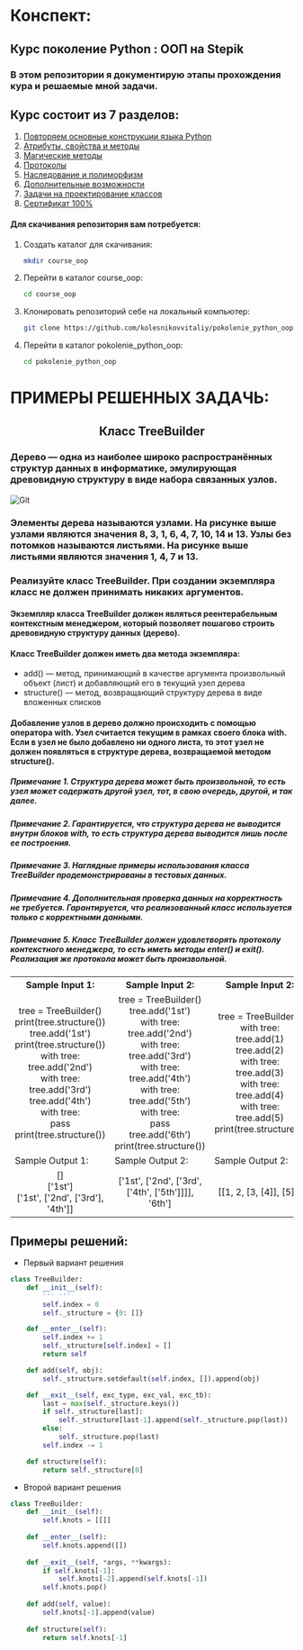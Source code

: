 # Конспект:
##  Курс поколение Python : ООП на Stepik  
### В этом репозитории я документирую этапы прохождения кура и решаемые мной задачи.
## Курс состоит из 7 разделов:
1. <a href="https://github.com/kolesnikovvitaliy/pokolenie_python_oop/tree/main/2_Повторяем_основные_конструкции_языка">Повторяем основные конструкции языка Python</a>
2. <a href="https://github.com/kolesnikovvitaliy/pokolenie_python_oop/tree/main/4_Атрибуты_свойства_и_методы">Атрибуты, свойства и методы</a>
3. <a href="https://github.com/kolesnikovvitaliy/pokolenie_python_oop/tree/main/5_Магические методы">Магические методы</a>
4. <a href="https://github.com/kolesnikovvitaliy/pokolenie_python_oop/tree/main/6_Протоколы">Протоколы</a>
5. <a href="https://github.com/kolesnikovvitaliy/pokolenie_python_oop/tree/main/7_Наследование_и_полиморфизм">Наследование и полиморфизм</a>
6. <a href="https://github.com/kolesnikovvitaliy/pokolenie_python_oop/tree/main/8_Дополнительные_возможности">Дополнительные возможности</a>
7. <a href="https://github.com/kolesnikovvitaliy/pokolenie_python_oop/tree/main/9_Задачи_на_проектирование_классов">Задачи на проектирование классов</a>
8. <a href="https://github.com/kolesnikovvitaliy/pokolenie_python_oop/tree/main/10_Сертификат">Сертификат 100%</a>

#### Для скачивания репозитория вам потребуется:
1. Создать каталог для скачивания:
   ```bash
   mkdir course_oop
    ```
2. Перейти в каталог course_oop:
   ```bash
   cd course_oop
    ```
3. Клонировать репозиторий себе на локальный компьютер:
   ```bash
   git clone https://github.com/kolesnikovvitaliy/pokolenie_python_oop.git
    ```
4. Перейти в каталог pokolenie_python_oop:
   ```bash
   cd pokolenie_python_oop
    ```
# ПРИМЕРЫ РЕШЕННЫХ ЗАДАЧЬ:
<h2 style="text-align:center">Класс TreeBuilder</h2>

### Дерево — одна из наиболее широко распространённых структур данных в информатике, эмулирующая древовидную структуру в виде набора связанных узлов.

<div>
<img align="center" src="https://github.com/kolesnikovvitaliy/pokolenie_python_oop/blob/main/6_Протоколы/6_5_Протокол_контекстных_менеджеров_Часть_2/6_5_18_Класс_TreeBuilder/img/task.png" title="Git" **alt="Git">
​</div>

### Элементы дерева называются узлами. На рисунке выше узлами являются значения 8, 3, 1, 6, 4, 7, 10, 14 и 13. Узлы без потомков называются листьями. На рисунке выше листьями являются значения 1, 4, 7 и 13. 

### Реализуйте класс TreeBuilder. При создании экземпляра класс не должен принимать никаких аргументов.
#### Экземпляр класса TreeBuilder должен являться реентерабельным контекстным менеджером, который позволяет пошагово строить древовидную структуру данных (дерево).
#### Класс TreeBuilder должен иметь два метода экземпляра:
* add() — метод, принимающий в качестве аргумента произвольный объект (лист) и добавляющий его в текущий узел дерева
* structure() — метод, возвращающий структуру дерева в виде вложенных списков
#### Добавление узлов в дерево должно происходить с помощью оператора with. Узел считается текущим в рамках своего блока with. Если в узел не было добавлено ни одного листа, то этот узел не должен появляться в структуре дерева, возвращаемой методом structure().


##### Примечание 1. Структура дерева может быть произвольной, то есть узел может содержать другой узел, тот, в свою очередь, другой, и так далее.

##### Примечание 2. Гарантируется, что структура дерева не выводится внутри блоков with, то есть структура дерева выводится лишь после ее построения.

##### Примечание 3. Наглядные примеры использования класса TreeBuilder продемонстрированы в тестовых данных.

##### Примечание 4. Дополнительная проверка данных на корректность не требуется. Гарантируется, что реализованный класс используется только с корректными данными.

##### Примечание 5. Класс TreeBuilder должен удовлетворять протоколу контекстного менеджера, то есть иметь методы __enter__() и __exit__(). Реализация же протокола может быть произвольной.

<table align="center">
  <tbody>
    <tr>
      <th>Sample Input 1: </th>
      <th>Sample Input 2: </th>
      <th>Sample Input 2: </th>
    </tr>
    <tr>
      <td align="center">tree = TreeBuilder()<br>
                        print(tree.structure())<br>
                        tree.add('1st')<br>
                        print(tree.structure())<br>
                        with tree:<br>
                            tree.add('2nd')<br>
                            with tree:<br>
                                tree.add('3rd')<br>
                            tree.add('4th')<br>
                            with tree:<br>
                                pass<br>
                        print(tree.structure())<br></td>
      <td align="center">tree = TreeBuilder()<br>
                        tree.add('1st')<br>
                        with tree:<br>
                            tree.add('2nd')<br>
                            with tree:<br>
                                tree.add('3rd')<br>
                                with tree:<br>
                                    tree.add('4th')<br>
                                    with tree:<br>
                                        tree.add('5th')<br>
                            with tree:<br>
                                pass<br>
                        tree.add('6th')<br>
                        print(tree.structure())<br></td>
      <td align="center">tree = TreeBuilder()<br>
                          with tree:<br>
                              tree.add(1)<br>
                              tree.add(2)<br>
                              with tree:<br>
                                  tree.add(3)<br>
                                  with tree:<br>
                                      tree.add(4)<br>
                              with tree:<br>
                                  tree.add(5)<br>
                          print(tree.structure())<br></td>
    </tr>
    <tr>
      <td>Sample Output 1:</td>
      <td>Sample Output 2:</td>
      <td>Sample Output 2:</td>
      </tr>
    <tr>
      <td align="center">
                        []<br>
                        ['1st']<br>
                        ['1st', ['2nd', ['3rd'], '4th']]<br>
      </td>
      <td align="center">
                        ['1st', ['2nd', ['3rd', ['4th', ['5th']]]], '6th']<br>
      </td>
      <td align="center">
                        [[1, 2, [3, [4]], [5]]]<br>
      </td>
    </tr>
  </tbody>
</table>



## Примеры решений:
* Первый вариант решения
```python
class TreeBuilder:
    def __init__(self):
        ''' '''
        self.index = 0
        self._structure = {0: []}

    def __enter__(self):
        self.index += 1
        self._structure[self.index] = []
        return self

    def add(self, obj):
        self._structure.setdefault(self.index, []).append(obj)

    def __exit__(self, exc_type, exc_val, exc_tb):
        last = max(self._structure.keys())
        if self._structure[last]:
            self._structure[last-1].append(self._structure.pop(last))
        else:
            self._structure.pop(last)
        self.index -= 1

    def structure(self):
        return self._structure[0]
```
* Второй вариант решения

```python
class TreeBuilder:
    def __init__(self):
        self.knots = [[]]
        
    def __enter__(self):
        self.knots.append([])
        
    def __exit__(self, *args, **kwargs):
        if self.knots[-1]:
            self.knots[-2].append(self.knots[-1])
        self.knots.pop()
    
    def add(self, value):
        self.knots[-1].append(value)
        
    def structure(self):
        return self.knots[-1]
```



